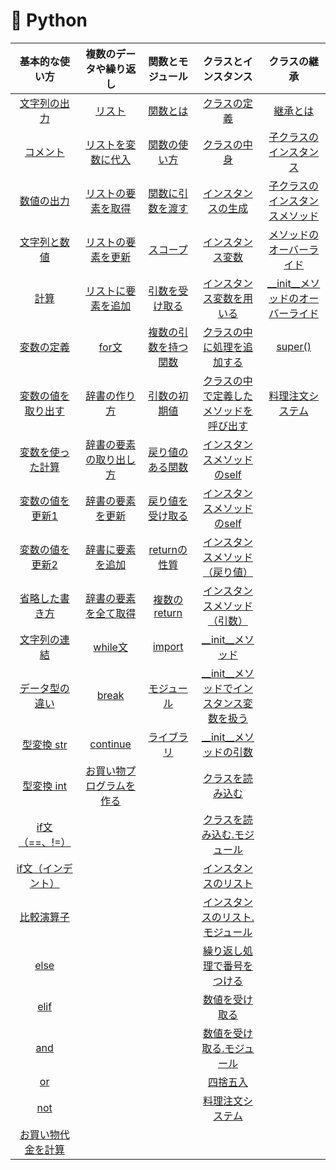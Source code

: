 # :snake: Python


|基本的な使い方|複数のデータや繰り返し|関数とモジュール|クラスとインスタンス|クラスの継承|
| :--: | :--: | :--: | :--: | :--:|
|[文字列の出力](https://github.com/aocattleya/HelloPython/blob/master/1_Python%E3%81%AE%E5%9F%BA%E6%9C%AC%E7%9A%84%E3%81%AA%E4%BD%BF%E3%81%84%E6%96%B9/Python01.py)|[リスト](https://github.com/aocattleya/HelloPython/blob/master/2_%E8%A4%87%E6%95%B0%E3%81%AE%E3%83%87%E3%83%BC%E3%82%BF%E3%82%84%E7%B9%B0%E3%82%8A%E8%BF%94%E3%81%97%E5%87%A6%E7%90%86/Python01.py)|[関数とは](https://github.com/aocattleya/HelloPython/blob/master/3_%E9%96%A2%E6%95%B0%E3%81%A8%E3%83%A2%E3%82%B8%E3%83%A5%E3%83%BC%E3%83%AB/Python01.py)|[クラスの定義](https://github.com/aocattleya/HelloPython/blob/master/4_%E3%82%AF%E3%83%A9%E3%82%B9%E3%81%A8%E3%82%A4%E3%83%B3%E3%82%B9%E3%82%BF%E3%83%B3%E3%82%B9/Python01.py)|[継承とは](https://github.com/aocattleya/HelloPython/blob/master/5_%E3%82%AF%E3%83%A9%E3%82%B9%E3%81%AE%E7%B6%99%E6%89%BF/Python01.py)|
|[コメント](https://github.com/aocattleya/HelloPython/blob/master/1_Python%E3%81%AE%E5%9F%BA%E6%9C%AC%E7%9A%84%E3%81%AA%E4%BD%BF%E3%81%84%E6%96%B9/Python02.py)|[リストを変数に代入](https://github.com/aocattleya/HelloPython/blob/master/2_%E8%A4%87%E6%95%B0%E3%81%AE%E3%83%87%E3%83%BC%E3%82%BF%E3%82%84%E7%B9%B0%E3%82%8A%E8%BF%94%E3%81%97%E5%87%A6%E7%90%86/Python02.py)|[関数の使い方](https://github.com/aocattleya/HelloPython/blob/master/3_%E9%96%A2%E6%95%B0%E3%81%A8%E3%83%A2%E3%82%B8%E3%83%A5%E3%83%BC%E3%83%AB/Python02.py)|[クラスの中身](https://github.com/aocattleya/HelloPython/blob/master/4_%E3%82%AF%E3%83%A9%E3%82%B9%E3%81%A8%E3%82%A4%E3%83%B3%E3%82%B9%E3%82%BF%E3%83%B3%E3%82%B9/Python02.py)|[子クラスのインスタンス](https://github.com/aocattleya/HelloPython/tree/master/5_%E3%82%AF%E3%83%A9%E3%82%B9%E3%81%AE%E7%B6%99%E6%89%BF/Python02)|
|[数値の出力](https://github.com/aocattleya/HelloPython/blob/master/1_Python%E3%81%AE%E5%9F%BA%E6%9C%AC%E7%9A%84%E3%81%AA%E4%BD%BF%E3%81%84%E6%96%B9/Python03.py)|[リストの要素を取得](https://github.com/aocattleya/HelloPython/blob/master/2_%E8%A4%87%E6%95%B0%E3%81%AE%E3%83%87%E3%83%BC%E3%82%BF%E3%82%84%E7%B9%B0%E3%82%8A%E8%BF%94%E3%81%97%E5%87%A6%E7%90%86/Python03.py)|[関数に引数を渡す](https://github.com/aocattleya/HelloPython/tree/master/3_%E9%96%A2%E6%95%B0%E3%81%A8%E3%83%A2%E3%82%B8%E3%83%A5%E3%83%BC%E3%83%AB)|[インスタンスの生成](https://github.com/aocattleya/HelloPython/blob/master/4_%E3%82%AF%E3%83%A9%E3%82%B9%E3%81%A8%E3%82%A4%E3%83%B3%E3%82%B9%E3%82%BF%E3%83%B3%E3%82%B9/Python03.py)|[子クラスのインスタンスメソッド](https://github.com/aocattleya/HelloPython/tree/master/5_%E3%82%AF%E3%83%A9%E3%82%B9%E3%81%AE%E7%B6%99%E6%89%BF/Python03)|
|[文字列と数値](https://github.com/aocattleya/HelloPython/blob/master/1_Python%E3%81%AE%E5%9F%BA%E6%9C%AC%E7%9A%84%E3%81%AA%E4%BD%BF%E3%81%84%E6%96%B9/Python04.py)|[リストの要素を更新](https://github.com/aocattleya/HelloPython/blob/master/2_%E8%A4%87%E6%95%B0%E3%81%AE%E3%83%87%E3%83%BC%E3%82%BF%E3%82%84%E7%B9%B0%E3%82%8A%E8%BF%94%E3%81%97%E5%87%A6%E7%90%86/Python04.py)|[スコープ](https://github.com/aocattleya/HelloPython/blob/master/3_%E9%96%A2%E6%95%B0%E3%81%A8%E3%83%A2%E3%82%B8%E3%83%A5%E3%83%BC%E3%83%AB/Python04.py)|[インスタンス変数](https://github.com/aocattleya/HelloPython/blob/master/4_%E3%82%AF%E3%83%A9%E3%82%B9%E3%81%A8%E3%82%A4%E3%83%B3%E3%82%B9%E3%82%BF%E3%83%B3%E3%82%B9/Python04.py)|[メソッドのオーバーライド](https://github.com/aocattleya/HelloPython/tree/master/5_%E3%82%AF%E3%83%A9%E3%82%B9%E3%81%AE%E7%B6%99%E6%89%BF/Python04)|
|[計算](https://github.com/aocattleya/HelloPython/blob/master/1_Python%E3%81%AE%E5%9F%BA%E6%9C%AC%E7%9A%84%E3%81%AA%E4%BD%BF%E3%81%84%E6%96%B9/Python05.py)|[リストに要素を追加](https://github.com/aocattleya/HelloPython/blob/master/2_%E8%A4%87%E6%95%B0%E3%81%AE%E3%83%87%E3%83%BC%E3%82%BF%E3%82%84%E7%B9%B0%E3%82%8A%E8%BF%94%E3%81%97%E5%87%A6%E7%90%86/Python05.py)|[引数を受け取る](https://github.com/aocattleya/HelloPython/blob/master/3_%E9%96%A2%E6%95%B0%E3%81%A8%E3%83%A2%E3%82%B8%E3%83%A5%E3%83%BC%E3%83%AB/Python05.py)|[インスタンス変数を用いる](https://github.com/aocattleya/HelloPython/blob/master/4_%E3%82%AF%E3%83%A9%E3%82%B9%E3%81%A8%E3%82%A4%E3%83%B3%E3%82%B9%E3%82%BF%E3%83%B3%E3%82%B9/Python05.py)|[__init__メソッドのオーバーライド](https://github.com/aocattleya/HelloPython/tree/master/5_%E3%82%AF%E3%83%A9%E3%82%B9%E3%81%AE%E7%B6%99%E6%89%BF/Python05)|
|[変数の定義](https://github.com/aocattleya/HelloPython/blob/master/1_Python%E3%81%AE%E5%9F%BA%E6%9C%AC%E7%9A%84%E3%81%AA%E4%BD%BF%E3%81%84%E6%96%B9/Python06.py)|[for文](https://github.com/aocattleya/HelloPython/blob/master/2_%E8%A4%87%E6%95%B0%E3%81%AE%E3%83%87%E3%83%BC%E3%82%BF%E3%82%84%E7%B9%B0%E3%82%8A%E8%BF%94%E3%81%97%E5%87%A6%E7%90%86/Python06.py)|[複数の引数を持つ関数](https://github.com/aocattleya/HelloPython/blob/master/3_%E9%96%A2%E6%95%B0%E3%81%A8%E3%83%A2%E3%82%B8%E3%83%A5%E3%83%BC%E3%83%AB/Python06.py)|[クラスの中に処理を追加する](https://github.com/aocattleya/HelloPython/blob/master/4_%E3%82%AF%E3%83%A9%E3%82%B9%E3%81%A8%E3%82%A4%E3%83%B3%E3%82%B9%E3%82%BF%E3%83%B3%E3%82%B9/Python06.py)|[super()](https://github.com/aocattleya/HelloPython/tree/master/5_%E3%82%AF%E3%83%A9%E3%82%B9%E3%81%AE%E7%B6%99%E6%89%BF/Python06)|
|[変数の値を取り出す](https://github.com/aocattleya/HelloPython/blob/master/1_Python%E3%81%AE%E5%9F%BA%E6%9C%AC%E7%9A%84%E3%81%AA%E4%BD%BF%E3%81%84%E6%96%B9/Python07.py)|[辞書の作り方](https://github.com/aocattleya/HelloPython/blob/master/2_%E8%A4%87%E6%95%B0%E3%81%AE%E3%83%87%E3%83%BC%E3%82%BF%E3%82%84%E7%B9%B0%E3%82%8A%E8%BF%94%E3%81%97%E5%87%A6%E7%90%86/Python07.py)|[引数の初期値](https://github.com/aocattleya/HelloPython/blob/master/3_%E9%96%A2%E6%95%B0%E3%81%A8%E3%83%A2%E3%82%B8%E3%83%A5%E3%83%BC%E3%83%AB/Python07.py)|[クラスの中で定義したメソッドを呼び出す](https://github.com/aocattleya/HelloPython/blob/master/4_%E3%82%AF%E3%83%A9%E3%82%B9%E3%81%A8%E3%82%A4%E3%83%B3%E3%82%B9%E3%82%BF%E3%83%B3%E3%82%B9/Python07.py)|[料理注文システム](https://github.com/aocattleya/HelloPython/tree/master/5_%E3%82%AF%E3%83%A9%E3%82%B9%E3%81%AE%E7%B6%99%E6%89%BF/Python07)|
|[変数を使った計算](https://github.com/aocattleya/HelloPython/blob/master/1_Python%E3%81%AE%E5%9F%BA%E6%9C%AC%E7%9A%84%E3%81%AA%E4%BD%BF%E3%81%84%E6%96%B9/Python08.py)|[辞書の要素の取り出し方](https://github.com/aocattleya/HelloPython/blob/master/2_%E8%A4%87%E6%95%B0%E3%81%AE%E3%83%87%E3%83%BC%E3%82%BF%E3%82%84%E7%B9%B0%E3%82%8A%E8%BF%94%E3%81%97%E5%87%A6%E7%90%86/Python08.py)|[戻り値のある関数](https://github.com/aocattleya/HelloPython/blob/master/3_%E9%96%A2%E6%95%B0%E3%81%A8%E3%83%A2%E3%82%B8%E3%83%A5%E3%83%BC%E3%83%AB/Python08.py)|[インスタンスメソッドのself](https://github.com/aocattleya/HelloPython/blob/master/4_%E3%82%AF%E3%83%A9%E3%82%B9%E3%81%A8%E3%82%A4%E3%83%B3%E3%82%B9%E3%82%BF%E3%83%B3%E3%82%B9/Python08.py)|
|[変数の値を更新1](https://github.com/aocattleya/HelloPython/blob/master/1_Python%E3%81%AE%E5%9F%BA%E6%9C%AC%E7%9A%84%E3%81%AA%E4%BD%BF%E3%81%84%E6%96%B9/Python09.py)|[辞書の要素を更新](https://github.com/aocattleya/HelloPython/blob/master/2_%E8%A4%87%E6%95%B0%E3%81%AE%E3%83%87%E3%83%BC%E3%82%BF%E3%82%84%E7%B9%B0%E3%82%8A%E8%BF%94%E3%81%97%E5%87%A6%E7%90%86/Python09.py)|[戻り値を受け取る](https://github.com/aocattleya/HelloPython/blob/master/3_%E9%96%A2%E6%95%B0%E3%81%A8%E3%83%A2%E3%82%B8%E3%83%A5%E3%83%BC%E3%83%AB/Python09.py)|[インスタンスメソッドのself](https://github.com/aocattleya/HelloPython/blob/master/4_%E3%82%AF%E3%83%A9%E3%82%B9%E3%81%A8%E3%82%A4%E3%83%B3%E3%82%B9%E3%82%BF%E3%83%B3%E3%82%B9/Python09.py)|
|[変数の値を更新2](https://github.com/aocattleya/HelloPython/blob/master/1_Python%E3%81%AE%E5%9F%BA%E6%9C%AC%E7%9A%84%E3%81%AA%E4%BD%BF%E3%81%84%E6%96%B9/Python10.py)|[辞書に要素を追加](https://github.com/aocattleya/HelloPython/blob/master/2_%E8%A4%87%E6%95%B0%E3%81%AE%E3%83%87%E3%83%BC%E3%82%BF%E3%82%84%E7%B9%B0%E3%82%8A%E8%BF%94%E3%81%97%E5%87%A6%E7%90%86/Python10.py)|[returnの性質](https://github.com/aocattleya/HelloPython/blob/master/3_%E9%96%A2%E6%95%B0%E3%81%A8%E3%83%A2%E3%82%B8%E3%83%A5%E3%83%BC%E3%83%AB/Python10.py)|[インスタンスメソッド（戻り値）](https://github.com/aocattleya/HelloPython/blob/master/4_%E3%82%AF%E3%83%A9%E3%82%B9%E3%81%A8%E3%82%A4%E3%83%B3%E3%82%B9%E3%82%BF%E3%83%B3%E3%82%B9/Python10.py)|
|[省略した書き方](https://github.com/aocattleya/HelloPython/blob/master/1_Python%E3%81%AE%E5%9F%BA%E6%9C%AC%E7%9A%84%E3%81%AA%E4%BD%BF%E3%81%84%E6%96%B9/Python11.py)|[辞書の要素を全て取得](https://github.com/aocattleya/HelloPython/blob/master/2_%E8%A4%87%E6%95%B0%E3%81%AE%E3%83%87%E3%83%BC%E3%82%BF%E3%82%84%E7%B9%B0%E3%82%8A%E8%BF%94%E3%81%97%E5%87%A6%E7%90%86/Python11.py)|[複数のreturn](https://github.com/aocattleya/HelloPython/blob/master/3_%E9%96%A2%E6%95%B0%E3%81%A8%E3%83%A2%E3%82%B8%E3%83%A5%E3%83%BC%E3%83%AB/Python11.py)|[インスタンスメソッド（引数）](https://github.com/aocattleya/HelloPython/blob/master/4_%E3%82%AF%E3%83%A9%E3%82%B9%E3%81%A8%E3%82%A4%E3%83%B3%E3%82%B9%E3%82%BF%E3%83%B3%E3%82%B9/Python11.py)|
|[文字列の連結](https://github.com/aocattleya/HelloPython/blob/master/1_Python%E3%81%AE%E5%9F%BA%E6%9C%AC%E7%9A%84%E3%81%AA%E4%BD%BF%E3%81%84%E6%96%B9/Python12.py)|[while文](https://github.com/aocattleya/HelloPython/blob/master/2_%E8%A4%87%E6%95%B0%E3%81%AE%E3%83%87%E3%83%BC%E3%82%BF%E3%82%84%E7%B9%B0%E3%82%8A%E8%BF%94%E3%81%97%E5%87%A6%E7%90%86/Python12.py)|[import](https://github.com/aocattleya/HelloPython/blob/master/3_%E9%96%A2%E6%95%B0%E3%81%A8%E3%83%A2%E3%82%B8%E3%83%A5%E3%83%BC%E3%83%AB/Python12.py)|[__init__メソッド](https://github.com/aocattleya/HelloPython/blob/master/4_%E3%82%AF%E3%83%A9%E3%82%B9%E3%81%A8%E3%82%A4%E3%83%B3%E3%82%B9%E3%82%BF%E3%83%B3%E3%82%B9/Python12.py)|
|[データ型の違い](https://github.com/aocattleya/HelloPython/blob/master/1_Python%E3%81%AE%E5%9F%BA%E6%9C%AC%E7%9A%84%E3%81%AA%E4%BD%BF%E3%81%84%E6%96%B9/Python13.py)|[break](https://github.com/aocattleya/HelloPython/blob/master/2_%E8%A4%87%E6%95%B0%E3%81%AE%E3%83%87%E3%83%BC%E3%82%BF%E3%82%84%E7%B9%B0%E3%82%8A%E8%BF%94%E3%81%97%E5%87%A6%E7%90%86/Python13.py)|[モジュール](https://github.com/aocattleya/HelloPython/blob/master/3_%E9%96%A2%E6%95%B0%E3%81%A8%E3%83%A2%E3%82%B8%E3%83%A5%E3%83%BC%E3%83%AB/python12utils.py)|[__init__メソッドでインスタンス変数を扱う](https://github.com/aocattleya/HelloPython/blob/master/4_%E3%82%AF%E3%83%A9%E3%82%B9%E3%81%A8%E3%82%A4%E3%83%B3%E3%82%B9%E3%82%BF%E3%83%B3%E3%82%B9/Python13.py)|
|[型変換 str](https://github.com/aocattleya/HelloPython/blob/master/1_Python%E3%81%AE%E5%9F%BA%E6%9C%AC%E7%9A%84%E3%81%AA%E4%BD%BF%E3%81%84%E6%96%B9/Python14.py)|[continue](https://github.com/aocattleya/HelloPython/blob/master/2_%E8%A4%87%E6%95%B0%E3%81%AE%E3%83%87%E3%83%BC%E3%82%BF%E3%82%84%E7%B9%B0%E3%82%8A%E8%BF%94%E3%81%97%E5%87%A6%E7%90%86/Python14.py)|[ライブラリ](https://github.com/aocattleya/HelloPython/blob/master/3_関数とモジュール/Python13.py)|[__init__メソッドの引数](https://github.com/aocattleya/HelloPython/blob/master/4_%E3%82%AF%E3%83%A9%E3%82%B9%E3%81%A8%E3%82%A4%E3%83%B3%E3%82%B9%E3%82%BF%E3%83%B3%E3%82%B9/Python14.py)|
|[型変換 int](https://github.com/aocattleya/HelloPython/blob/master/1_Python%E3%81%AE%E5%9F%BA%E6%9C%AC%E7%9A%84%E3%81%AA%E4%BD%BF%E3%81%84%E6%96%B9/Python15.py)|[お買い物プログラムを作る](https://github.com/aocattleya/HelloPython/blob/master/2_%E8%A4%87%E6%95%B0%E3%81%AE%E3%83%87%E3%83%BC%E3%82%BF%E3%82%84%E7%B9%B0%E3%82%8A%E8%BF%94%E3%81%97%E5%87%A6%E7%90%86/Python15.py)||[クラスを読み込む](https://github.com/aocattleya/HelloPython/blob/master/4_%E3%82%AF%E3%83%A9%E3%82%B9%E3%81%A8%E3%82%A4%E3%83%B3%E3%82%B9%E3%82%BF%E3%83%B3%E3%82%B9/Python15.py)||
|[if文（==、!=）](https://github.com/aocattleya/HelloPython/blob/master/1_Python%E3%81%AE%E5%9F%BA%E6%9C%AC%E7%9A%84%E3%81%AA%E4%BD%BF%E3%81%84%E6%96%B9/Python16.py)|||[クラスを読み込む.モジュール](https://github.com/aocattleya/HelloPython/blob/master/4_%E3%82%AF%E3%83%A9%E3%82%B9%E3%81%A8%E3%82%A4%E3%83%B3%E3%82%B9%E3%82%BF%E3%83%B3%E3%82%B9/Python15item.py)||
|[if文（インデント）](https://github.com/aocattleya/HelloPython/blob/master/1_Python%E3%81%AE%E5%9F%BA%E6%9C%AC%E7%9A%84%E3%81%AA%E4%BD%BF%E3%81%84%E6%96%B9/Python17.py)|||[インスタンスのリスト](https://github.com/aocattleya/HelloPython/blob/master/4_%E3%82%AF%E3%83%A9%E3%82%B9%E3%81%A8%E3%82%A4%E3%83%B3%E3%82%B9%E3%82%BF%E3%83%B3%E3%82%B9/Python16.py)||
|[比較演算子](https://github.com/aocattleya/HelloPython/blob/master/1_Python%E3%81%AE%E5%9F%BA%E6%9C%AC%E7%9A%84%E3%81%AA%E4%BD%BF%E3%81%84%E6%96%B9/Python18.py)|||[インスタンスのリスト.モジュール](https://github.com/aocattleya/HelloPython/blob/master/4_%E3%82%AF%E3%83%A9%E3%82%B9%E3%81%A8%E3%82%A4%E3%83%B3%E3%82%B9%E3%82%BF%E3%83%B3%E3%82%B9/Python16item.py)||
|[else](https://github.com/aocattleya/HelloPython/blob/master/1_Python%E3%81%AE%E5%9F%BA%E6%9C%AC%E7%9A%84%E3%81%AA%E4%BD%BF%E3%81%84%E6%96%B9/Python19.py)|||[繰り返し処理で番号をつける](https://github.com/aocattleya/HelloPython/blob/master/4_%E3%82%AF%E3%83%A9%E3%82%B9%E3%81%A8%E3%82%A4%E3%83%B3%E3%82%B9%E3%82%BF%E3%83%B3%E3%82%B9/Python17.py)||
|[elif](https://github.com/aocattleya/HelloPython/blob/master/1_Python%E3%81%AE%E5%9F%BA%E6%9C%AC%E7%9A%84%E3%81%AA%E4%BD%BF%E3%81%84%E6%96%B9/Python20.py)|||[数値を受け取る](https://github.com/aocattleya/HelloPython/blob/master/4_%E3%82%AF%E3%83%A9%E3%82%B9%E3%81%A8%E3%82%A4%E3%83%B3%E3%82%B9%E3%82%BF%E3%83%B3%E3%82%B9/Python18.py)||
|[and](https://github.com/aocattleya/HelloPython/blob/master/1_Python%E3%81%AE%E5%9F%BA%E6%9C%AC%E7%9A%84%E3%81%AA%E4%BD%BF%E3%81%84%E6%96%B9/Python21.py)|||[数値を受け取る.モジュール](https://github.com/aocattleya/HelloPython/blob/master/4_%E3%82%AF%E3%83%A9%E3%82%B9%E3%81%A8%E3%82%A4%E3%83%B3%E3%82%B9%E3%82%BF%E3%83%B3%E3%82%B9/Python18item.py)||
|[or](https://github.com/aocattleya/HelloPython/blob/master/1_Python%E3%81%AE%E5%9F%BA%E6%9C%AC%E7%9A%84%E3%81%AA%E4%BD%BF%E3%81%84%E6%96%B9/Python22.py)|||[四捨五入](https://github.com/aocattleya/HelloPython/blob/master/4_%E3%82%AF%E3%83%A9%E3%82%B9%E3%81%A8%E3%82%A4%E3%83%B3%E3%82%B9%E3%82%BF%E3%83%B3%E3%82%B9/Python19.py)||
|[not](https://github.com/aocattleya/HelloPython/blob/master/1_Python%E3%81%AE%E5%9F%BA%E6%9C%AC%E7%9A%84%E3%81%AA%E4%BD%BF%E3%81%84%E6%96%B9/Python23.py)|||[料理注文システム](https://github.com/aocattleya/HelloPython/blob/master/4_%E3%82%AF%E3%83%A9%E3%82%B9%E3%81%A8%E3%82%A4%E3%83%B3%E3%82%B9%E3%82%BF%E3%83%B3%E3%82%B9/Python20.py)||
|[お買い物代金を計算](https://github.com/aocattleya/HelloPython/blob/master/1_Python%E3%81%AE%E5%9F%BA%E6%9C%AC%E7%9A%84%E3%81%AA%E4%BD%BF%E3%81%84%E6%96%B9/Python24.py)||||
